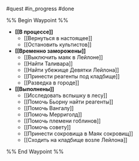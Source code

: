 #quest #in_progress #done

%% Begin Waypoint %%
- **[[В процессе]]**
	- [[Вернуться в настоящее]]
	- [[Остановить культистов]]
- **[[Временно заморожены]]**
	- [[Выключить маяк в Лейлоне]]
	- [[Найти Таливара]]
	- [[Найти убежище Девятки Лейлона]]
	- [[Принести реагенты под кладбище]]
	- [[Разведка в городе]]
- **[[Выполнены]]**
	- [[Исследовать вспышку в лесу]]
	- [[Помочь Бьорну найти реагенты]]
	- [[Помочь Вангалу]]
	- [[Помочь Мерриголд]]
	- [[Помочь племени гоблинов]]
	- [[Помочь совету]]
	- [[Принести сокровища в Маяк сокровищ]]
	- [[Сходить на кладбище возле Лейлона]]

%% End Waypoint %%
